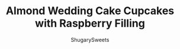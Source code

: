 ---
layout: ../../layouts/MarkdownPostLayout.astro
title: Almond Wedding Cake Cupcakes with Raspberry Filling
author: ShugarySweets
pubDate: 2019-01-15
description: "Say &quot;I do!&#x27; to these Wedding Cake Cupcakes. Delicate almond cake with raspberry filling and a hint of almond flavor are the perfect dessert for any special event."
image_url: https://www.shugarysweets.com/wp-content/uploads/2012/09/almond-wedding-cupcakes-facebook.jpg
tags: ["Cupcake","American"]
calories: 345
protein: 2
carbohydrates: 51
fats: 15
fiber: 0
ingredients: ["3 egg whites, room temperature","1/3 cup plus 2 Tablespoons buttermilk","6 Tablespoons unsalted butter, softened","3/4 cup plus 2 Tablespoons granulated sugar","1 1/4 cup cake flour","1/2 Tablespoon baking powder","1/4 teaspoon kosher salt","1 Tablespoon almond extract","1/2 cup unsalted butter, softened","1/2 cup heavy cream","1 1/2 teaspoon almond extract","4 cup powdered sugar","1/2 cup Raspberry preserves"]
serves: 14
time: "32 minutes"
prepTime: "15 minutes"
instructions: ["For the cake, whisk together the egg whites, almond extract and 2 Tbsp milk in small bowl until combined. Set aside.","In a mixing bowl, beat butter and sugar for 2-3 minutes on medium. Add in dry ingredients and mix until combined. Slowly add in egg white mixtures. Beat in remaining milk.","Fill cupcake liners half full with batter and bake in a 350 degree oven for 15-17 minutes. Remove and cool in pan 5 minutes, then transfer to a wire rack to cool completely.","Fill a pastry bag with raspberry preserves. Using a knife, cut out a small cone in the top of each cupcake. Remove the piece of cupcake and fill with preserves. Place the cut piece of cupcake back (it will sit higher, that's okay because you will top it with frosting. Repeat until all cupcakes are filled.","For the frosting, beat butter and heavy cream in mixer for 3 minutes. Add in almond extract and powdered sugar. Beat an additional 5 minutes until light and fluffy.","Pipe on cupcakes. ENJOY!"]
nutrition: ["345 calories","51 grams carbohydrates","40 milligrams cholesterol","15 grams fat","0 grams fiber","2 grams protein","9 grams saturated fat","118 milligrams sodium","39 grams sugar","0 grams trans fat","5 grams unsaturated fat"]
---
